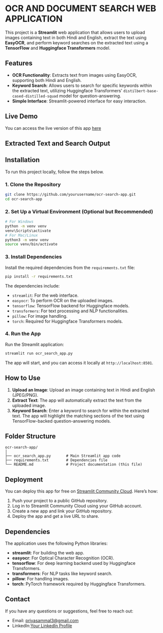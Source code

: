 # OCR AND DOCUMENT SEARCH WEB APPLICATION


This project is a **Streamlit** web application that allows users to upload images containing text in both Hindi and English, extract the text using **EasyOCR**, and perform keyword searches on the extracted text using a **TensorFlow** and **Huggingface Transformers** model.
## Features
- **OCR Functionality**: Extracts text from images using EasyOCR, supporting both Hindi and English.
- **Keyword Search**: Allows users to search for specific keywords within the extracted text, utilizing Huggingface Transformers' `distilbert-base-cased-distilled-squad` model for question-answering.
- **Simple Interface**: Streamlit-powered interface for easy interaction.
## Live Demo
You can access the live version of this app [here](https://ocr-web-based-application-jtsve7tayrwzvnnatpfzog.streamlit.app/)
## Extracted Text and Search Output


## Installation
To run this project locally, follow the steps below.
### 1. Clone the Repository
```bash
git clone https://github.com/yourusername/ocr-search-app.git
cd ocr-search-app
```
### 2. Set Up a Virtual Environment (Optional but Recommended)
```bash
# For Windows
python -m venv venv
venv\Scripts\activate
# For Mac/Linux
python3 -m venv venv
source venv/bin/activate
```
### 3. Install Dependencies
Install the required dependencies from the `requirements.txt` file:
```bash
pip install -r requirements.txt
```
The dependencies include:
- `streamlit`: For the web interface.
- `easyocr`: To perform OCR on the uploaded images.
- `tensorflow`: TensorFlow backend for Huggingface models.
- `transformers`: For text processing and NLP functionalities.
- `pillow`: For image handling.
- `torch`: Required for Huggingface Transformers models.
### 4. Run the App
Run the Streamlit application:
```bash
streamlit run ocr_search_app.py
```
The app will start, and you can access it locally at `http://localhost:8501`.
## How to Use
1. **Upload an Image**: Upload an image containing text in Hindi and English (JPEG/PNG).
2. **Extract Text**: The app will automatically extract the text from the uploaded image.
3. **Keyword Search**: Enter a keyword to search for within the extracted text. The app will highlight the matching sections of the text using TensorFlow-backed question-answering models.
## Folder Structure
```
ocr-search-app/
│
├── ocr_search_app.py       # Main Streamlit app code
├── requirements.txt        # Dependencies file
└── README.md               # Project documentation (this file)
```
## Deployment
You can deploy this app for free on [Streamlit Community Cloud](https://share.streamlit.io/). Here’s how:
1. Push your project to a public GitHub repository.
2. Log in to Streamlit Community Cloud using your GitHub account.
3. Create a new app and link your GitHub repository.
4. Deploy the app and get a live URL to share.
## Dependencies
The application uses the following Python libraries:
- **streamlit**: For building the web app.
- **easyocr**: For Optical Character Recognition (OCR).
- **tensorflow**: For deep learning backend used by Huggingface Transformers.
- **transformers**: For NLP tasks like keyword search.
- **pillow**: For handling images.
- **torch**: PyTorch framework required by Huggingface Transformers. 
## Contact
If you have any questions or suggestions, feel free to reach out:
- Email: priyasammal3@gmail.com
- LinkedIn:[Your LinkedIn Profile](https://www.linkedin.com/in/priya-sammal-954562275/)
